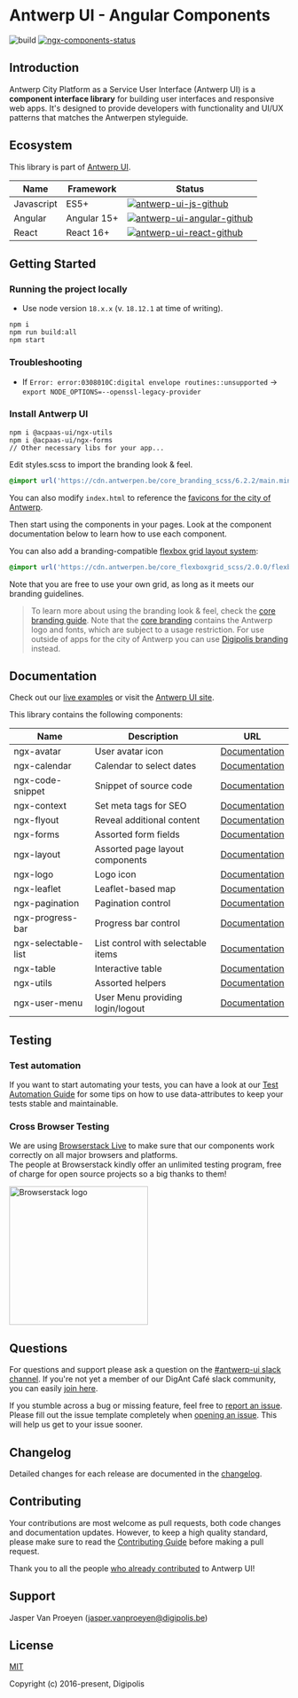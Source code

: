 # Antwerp UI - Angular Components

![build][antwerp-ui-github-ci]
[![ngx-components-status]][ngx-components-package]

## Introduction

Antwerp City Platform as a Service User Interface (Antwerp UI) is a **component interface library** for building user interfaces and responsive web apps. It's designed to provide developers with functionality and UI/UX patterns that matches the Antwerpen styleguide.

## Ecosystem

This library is part of [Antwerp UI][antwerp-ui].

| Name       | Framework   | Status                                             |
| ---------- | ----------- | -------------------------------------------------- |
| Javascript | ES5+        | [![antwerp-ui-js-github]][antwerp-ui-js]           |
| Angular    | Angular 15+ | [![antwerp-ui-angular-github]][antwerp-ui-angular] |
| React      | React 16+   | [![antwerp-ui-react-github]][antwerp-ui-react]     |

## Getting Started

### Running the project locally

- Use node version `18.x.x` (v. `18.12.1` at time of writing).

```shell
npm i
npm run build:all
npm start
```

### Troubleshooting

- If `Error: error:0308010C:digital envelope routines::unsupported` -> `export NODE_OPTIONS=--openssl-legacy-provider`

### Install Antwerp UI

```shell
npm i @acpaas-ui/ngx-utils
npm i @acpaas-ui/ngx-forms
// Other necessary libs for your app...
```

Edit styles.scss to import the branding look & feel.

```scss
@import url('https://cdn.antwerpen.be/core_branding_scss/6.2.2/main.min.css');
```

You can also modify `index.html` to reference the [favicons for the city of Antwerp][branding-favicons].

Then start using the components in your pages. Look at the component documentation below to learn how to use each component.

You can also add a branding-compatible [flexbox grid layout system][flexboxgrid]:

```scss
@import url('https://cdn.antwerpen.be/core_flexboxgrid_scss/2.0.0/flexboxgrid.min.css');
```

Note that you are free to use your own grid, as long as it meets our branding guidelines.

> To learn more about using the branding look & feel, check the [core branding guide][branding-core-guide]. Note that the [core branding][branding-core] contains the Antwerp logo and fonts, which are subject to a usage restriction. For use outside of apps for the city of Antwerp you can use [Digipolis branding][branding-digipolis] instead.

## Documentation

Check out our [live examples][antwerp-ui-angular-styleguide] or visit the [Antwerp UI site][antwerp-ui].

This library contains the following components:

| Name                | Description                        | URL                                                       |
| ------------------- | ---------------------------------- | --------------------------------------------------------- |
| ngx-avatar          | User avatar icon                   | [Documentation](./packages/ngx-avatar/README.md)          |
| ngx-calendar        | Calendar to select dates           | [Documentation](./packages/ngx-calendar/README.md)        |
| ngx-code-snippet    | Snippet of source code             | [Documentation](./packages/ngx-code-snippet/README.md)    |
| ngx-context         | Set meta tags for SEO              | [Documentation](./packages/ngx-context/README.md)         |
| ngx-flyout          | Reveal additional content          | [Documentation](./packages/ngx-flyout/README.md)          |
| ngx-forms           | Assorted form fields               | [Documentation](./packages/ngx-forms/README.md)           |
| ngx-layout          | Assorted page layout components    | [Documentation](./packages/ngx-layout/README.md)          |
| ngx-logo            | Logo icon                          | [Documentation](./packages/ngx-logo/README.md)            |
| ngx-leaflet         | Leaflet-based map                  | [Documentation](./packages/ngx-leaflet/README.md)         |
| ngx-pagination      | Pagination control                 | [Documentation](./packages/ngx-pagination/README.md)      |
| ngx-progress-bar    | Progress bar control               | [Documentation](./packages/ngx-progress-bar/README.md)    |
| ngx-selectable-list | List control with selectable items | [Documentation](./packages/ngx-selectable-list/README.md) |
| ngx-table           | Interactive table                  | [Documentation](./packages/ngx-table/README.md)           |
| ngx-utils           | Assorted helpers                   | [Documentation](./packages/ngx-utils/README.md)           |
| ngx-user-menu       | User Menu providing login/logout   | [Documentation](./packages/ngx-user-menu/README.md)       |

## Testing

### Test automation

If you want to start automating your tests, you can have a look at our [Test Automation Guide](./TEST_AUTOMATION.md) for some tips on how to use data-attributes to keep your tests stable and maintainable.

### Cross Browser Testing

We are using [Browserstack Live](https://www.browserstack.com/live) to make sure that our components work correctly on all major browsers and platforms.<br/>
The people at Browserstack kindly offer an unlimited testing program, free of charge for open source projects so a big thanks to them!

<a href="http://browserstack.com/"><img width="250" src="https://cloud.githubusercontent.com/assets/7864462/12837037/452a17c6-cb73-11e5-9f39-fc96893bc9bf.png" alt="Browserstack logo"></a>

## Questions

For questions and support please ask a question on the [#antwerp-ui slack channel][antwerp-ui-slack]. If you're not yet a member of our DigAnt Café slack community, you can easily [join here](https://digantcafe-slack.digipolis.be).

If you stumble across a bug or missing feature, feel free to [report an issue][antwerp-ui-angular-issues]. Please fill out the issue template completely when [opening an issue][antwerp-ui-angular-issues]. This will help us get to your issue sooner.

## Changelog

Detailed changes for each release are documented in the [changelog](./CHANGELOG.md).

## Contributing

Your contributions are most welcome as pull requests, both code changes and documentation updates. However, to keep a high quality standard, please make sure to read the [Contributing Guide](./CONTRIBUTING.md) before making a pull request.

Thank you to all the people [who already contributed][antwerp-ui-angular-contributors] to Antwerp UI!

## Support

Jasper Van Proeyen (<jasper.vanproeyen@digipolis.be>)

## License

[MIT](./LICENSE.md)

Copyright (c) 2016-present, Digipolis

<!-- Generic Links -->

[antwerp-ui]: https://antwerp-ui.digipolis.be
[antwerp-ui-slack]: https://digantcafe.slack.com/messages/CDDLYJU65/
[flexboxgrid]: https://github.com/a-ui/core_flexboxgrid_scss

<!-- Github URL -->

[antwerp-ui-schematics]: https://github.com/digipolisantwerp/antwerp-ui_schematics
[antwerp-ui-js]: https://github.com/digipolisantwerp/antwerp-ui_js
[antwerp-ui-angular]: https://github.com/digipolisantwerp/antwerp-ui_angular
[antwerp-ui-angular-styleguide]: https://digipolisantwerp.github.io/antwerp-ui_angular
[antwerp-ui-angular-issues]: https://github.com/digipolisantwerp/antwerp-ui_angular/issues
[antwerp-ui-angular-contributors]: https://github.com/digipolisantwerp/antwerp-ui_angular/graphs/contributors
[antwerp-ui-react]: https://github.com/digipolisantwerp/antwerp-ui_react
[branding-core]: https://github.com/a-ui/core_branding_scss
[branding-core-guide]: https://a-ui.github.io/core_branding_scss/
[branding-digipolis]: https://github.com/a-ui/digipolis_branding_scss
[branding-favicons]: https://github.com/a-ui/core_branding_favicons

<!-- Github Version Badge -->

[antwerp-ui-angular-github]: https://img.shields.io/github/package-json/v/digipolisantwerp/antwerp-ui_angular.svg
[antwerp-ui-js-github]: https://img.shields.io/github/package-json/v/digipolisantwerp/antwerp-ui_js.svg
[antwerp-ui-react-github]: https://img.shields.io/github/package-json/v/digipolisantwerp/antwerp-ui_react.svg

<!-- Github Actions Badge -->

[antwerp-ui-github-ci]: https://github.com/digipolisantwerp/antwerp-ui_angular/workflows/CI/badge.svg

<!-- NPM Package links -->

[ngx-components-package]: https://www.npmjs.com/package/@acpaas-ui/ngx-components

<!-- NPM Version Badge -->

[ngx-components-status]: https://img.shields.io/npm/v/@acpaas-ui/ngx-components.svg.
